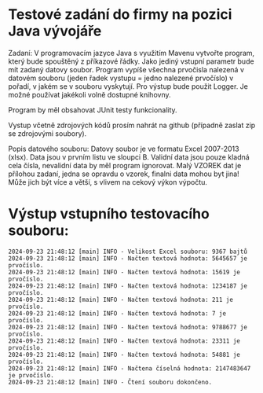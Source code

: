 # Testové zadání do firmy na pozici Java vývojáře

Zadaní:
V programovacím jazyce Java s využitím Mavenu vytvořte program, který bude spouštěný z příkazové řádky.
Jako jediný vstupní parametr bude mít zadaný datovy soubor.
Program vypíše všechna prvočisla nalezená v datovém souboru (jeden řadek vystupu = jedno nalezené prvočíslo) v pořadí, v jakém se v souboru vyskytují.
Pro výstup bude použit Logger.
Je možné používat jakékoli volně dostupné knihovny.

Program by měl obsahovat JUnit testy funkcionality.

Vystup včetně zdrojových kódů prosím nahrát na github (případně zaslat zip se zdrojovými soubory).

Popis datového souboru:
Datovy soubor je ve formatu Excel 2007-2013 (xlsx).
Data jsou v prvním listu ve sloupci B.
Validní data jsou pouze kladná cela čísla, nevalidní data by měl program ignorovat.
Malý VZOREK dat je přílohou zadaní, jedna se opravdu o vzorek, finalni data mohou byt jina!
Může jich být více a větší, s vlivem na cekový výkon výpočtu.



# Výstup vstupního testovacího souboru:
```
2024-09-23 21:48:12 [main] INFO - Velikost Excel souboru: 9367 bajtů
2024-09-23 21:48:12 [main] INFO - Načten textová hodnota: 5645657 je prvočíslo.
2024-09-23 21:48:12 [main] INFO - Načten textová hodnota: 15619 je prvočíslo.
2024-09-23 21:48:12 [main] INFO - Načten textová hodnota: 1234187 je prvočíslo.
2024-09-23 21:48:12 [main] INFO - Načten textová hodnota: 211 je prvočíslo.
2024-09-23 21:48:12 [main] INFO - Načten textová hodnota: 7 je prvočíslo.
2024-09-23 21:48:12 [main] INFO - Načten textová hodnota: 9788677 je prvočíslo.
2024-09-23 21:48:12 [main] INFO - Načten textová hodnota: 23311 je prvočíslo.
2024-09-23 21:48:12 [main] INFO - Načten textová hodnota: 54881 je prvočíslo.
2024-09-23 21:48:12 [main] INFO - Načtena číselná hodnota: 2147483647 je prvočíslo.
2024-09-23 21:48:12 [main] INFO - Čtení souboru dokončeno.
```
